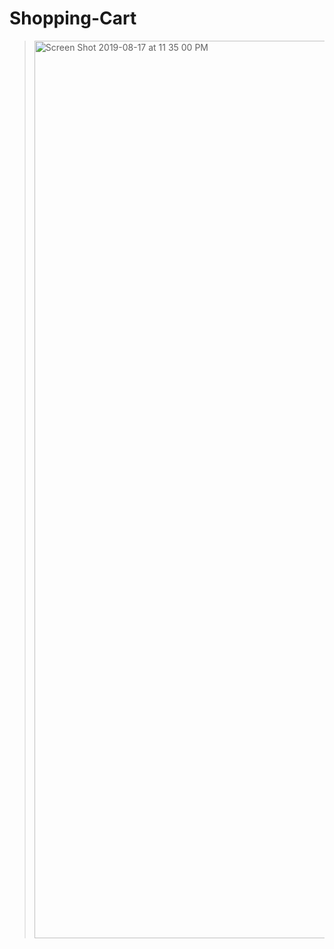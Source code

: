 # Shopping-Cart
> <img width="1436" alt="Screen Shot 2019-08-17 at 11 35 00 PM" src="https://user-images.githubusercontent.com/31072206/63215414-c5fc5d00-c147-11e9-825b-ad26785947ad.png">
